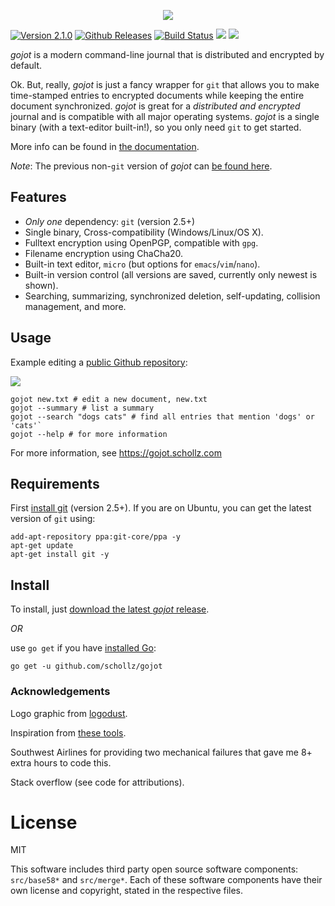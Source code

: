 <p align="center">
  <img src="https://gojot.schollz.com/_static/logo.png"/>
</p>

[![Version 2.1.0](https://img.shields.io/badge/version-2.1.0-brightgreen.svg?version=flat-square)](https://github.com/schollz/gojot/releases/latest)
[![Github Releases](https://img.shields.io/github/downloads/schollz/gojot/latest/total.svg)](https://github.com/schollz/gojot/releases/latest)
[![Build Status](https://travis-ci.org/schollz/gojot.svg?branch=master)](https://travis-ci.org/schollz/gojot)
![](https://img.shields.io/badge/coverage-54%25-yellow.svg)
[![](https://img.shields.io/badge/gojot-documentation-blue.svg)](https://gojot.schollz.com/)

*gojot* is a modern command-line journal that is distributed and encrypted by default.

Ok. But, really, *gojot* is just a fancy wrapper for `git` that allows you to make time-stamped entries to encrypted documents while keeping the entire document synchronized. *gojot* is great for a *distributed and encrypted* journal and is compatible with all major operating systems. *gojot* is a single binary (with a text-editor built-in!), so you only need `git` to get started.

More info can be found in [the documentation](https://gojot.schollz.com/).

_Note_: The previous non-`git` version of *gojot* can [be found here](https://github.com/schollz/gojot/tree/1.X).


Features
--------
-  *Only one* dependency: `git` (version 2.5+)
-  Single binary, Cross-compatibility (Windows/Linux/OS X).
-  Fulltext encryption using OpenPGP, compatible with `gpg`.
-  Filename encryption using ChaCha20.
-  Built-in text editor, `micro` (but options for
   `emacs`/`vim`/`nano`).
-  Built-in version control (all versions are saved, currently only
   newest is shown).
-  Searching, summarizing, synchronized deletion, self-updating,
   collision management, and more.

## Usage

Example editing a [public Github repository](https://github.com/schollz/demo):

![](https://raw.githubusercontent.com/schollz/gojot/master/docs/source/_static/main_demo.gif)

```
gojot new.txt # edit a new document, new.txt
gojot --summary # list a summary
gojot --search "dogs cats" # find all entries that mention 'dogs' or 'cats'`
gojot --help # for more information
```
For more information, see https://gojot.schollz.com


## Requirements

First [install git](https://git-scm.com/downloads) (version 2.5+). If you are on Ubuntu, you can get the latest version of `git` using:
```
add-apt-repository ppa:git-core/ppa -y
apt-get update
apt-get install git -y
```

## Install

To install, just [download the latest *gojot* release](https://github.com/schollz/gojot/releases/latest).

_OR_

use `go get` if you have [installed Go](https://golang.org/dl/):

```
go get -u github.com/schollz/gojot
```


### Acknowledgements

Logo graphic from [logodust](http://logodust.com).

Inspiration from [these tools](https://gojot.schollz.com/about.html#alternatives-to-gojot).

Southwest Airlines for providing two mechanical failures that gave me 8+ extra hours to code this.

Stack overflow (see code for attributions).

# License

MIT

This software includes third party open source software components: `src/base58*` and `src/merge*`. Each of these software components have their own license and copyright, stated in the respective files.
